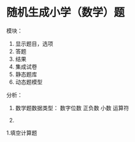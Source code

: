 # 随机生成小学（数学）题

模块：

1. 显示题目，选项
2. 答题
3. 结果
4. 集成试卷
5. 静态题库
6. 动态题模型

分析：

1. 数学题数据类型：
   数字位数
   正负数
   小数
   运算符
   
2. 



1.填空计算题
